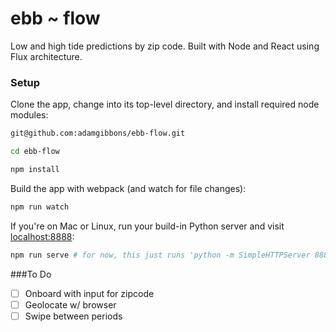 # ebb ~ flow
Low and high tide predictions by zip code. Built with Node and React using Flux architecture.

### Setup
Clone the app, change into its top-level directory, and install required node modules:
```bash
git@github.com:adamgibbons/ebb-flow.git

cd ebb-flow

npm install
```

Build the app with webpack (and watch for file changes):
```bash
npm run watch
```

If you're on Mac or Linux, run your build-in Python server and visit [localhost:8888](http://localhost:8888):
```bash
npm run serve # for now, this just runs 'python -m SimpleHTTPServer 8888'
```

###To Do
- [ ] Onboard with input for zipcode
- [ ] Geolocate w/ browser
- [ ] Swipe between periods
